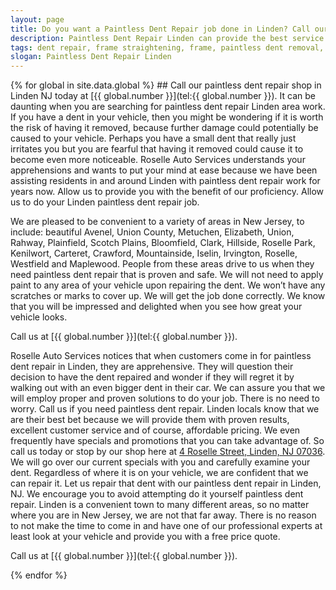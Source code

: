 ```yaml
---
layout: page
title: Do you want a Paintless Dent Repair job done in Linden? Call our repair shop located in NJ.
description: Paintless Dent Repair Linden can provide the best service in town, Call Paintless Dent Repair Linden, NJ today for your Paintless Dent Repair Linden needs.
tags: dent repair, frame straightening, frame, paintless dent removal, auto paint, painting, dent removal, auto body, repair, dent, removal, shop, linden, new jersey, nj, auto collission
slogan: Paintless Dent Repair Linden
---
```


<section>
{% for global in site.data.global %}
## Call our paintless dent repair shop in Linden NJ today at [{{ global.number }}](tel:{{ global.number }}).
It can be daunting when you are searching for paintless dent repair Linden area work. If you have a dent in your vehicle, then you might be wondering if it is worth the risk of having it removed, because further damage could potentially be caused to your vehicle. Perhaps you have a small dent that really just irritates you but you are fearful that having it removed could cause it to become even more noticeable. Roselle Auto Services understands your apprehensions and wants to put your mind at ease because we have been assisting residents in and around Linden with paintless dent repair work for years now. Allow us to provide you with the benefit of our proficiency. Allow us to do your Linden paintless dent repair job.

We are pleased to be convenient to a variety of areas in New Jersey, to include: beautiful Avenel, Union County, Metuchen, Elizabeth, Union, Rahway, Plainfield, Scotch Plains, Bloomfield, Clark, Hillside, Roselle Park, Kenilwort, Carteret, Crawford, Mountainside, Iselin, Irvington, Roselle, Westfield and Maplewood. People from these areas drive to us when they need paintless dent repair that is proven and safe. We will not need to apply paint to any area of your vehicle upon repairing the dent. We won’t have any scratches or marks to cover up. We will get the job done correctly. We know that you will be impressed and delighted when you see how great your vehicle looks.



Call us at [{{ global.number }}](tel:{{ global.number }}).



Roselle Auto Services notices that when customers come in for paintless dent repair in Linden, they are apprehensive. They will question their decision to have the dent repaired and wonder if they will regret it by walking out with an even bigger dent in their car. We can assure you that we will employ proper and proven solutions to do your job. There is no need to worry. Call us if you need paintless dent repair. Linden locals know that we are their best bet because we will provide them with proven results, excellent customer service and of course, affordable pricing. We even frequently have specials and promotions that you can take advantage of. So call us today or stop by our shop here at [4 Roselle Street, Linden, NJ 07036](https://www.google.com/maps/place/Roselle+Auto+Services+Inc+-+Linden,+NJ/@40.635433,-74.246247,17z/data=!4m7!1m4!3m3!1s0x89c3b2e1928866e5:0xe440b805db07d78e!2sRoselle+Auto+Services+Inc+-+Linden,+NJ!3b1!3m1!1s0x89c3b2e1928866e5:0xe440b805db07d78e). We will go over our current specials with you and carefully examine your dent. Regardless of where it is on your vehicle, we are confident that we can repair it. Let us repair that dent with our paintless dent repair in Linden, NJ. We encourage you to avoid attempting do it yourself paintless dent repair. Linden is a convenient town to many different areas, so no matter where you are in New Jersey, we are not that far away. There is no reason to not make the time to come in and have one of our professional experts at least look at your vehicle and provide you with a free price quote.



Call us at [{{ global.number }}](tel:{{ global.number }}).

{% endfor %}
</section>
